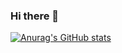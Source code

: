 ### Hi there 👋

[![Anurag's GitHub stats](https://github-readme-stats.vercel.app/api?username=anuraghazra)](https://github.com/DaisukeMatsumoto0925/github-readme-stats)
